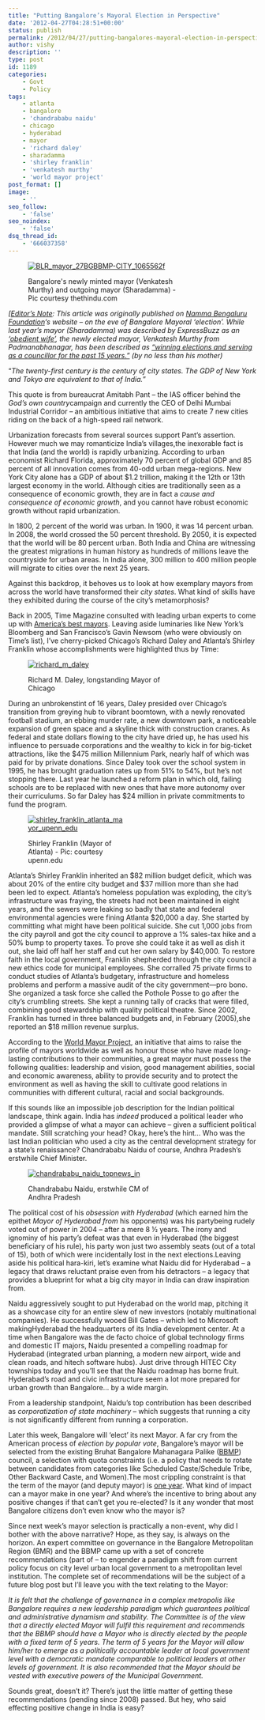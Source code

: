 ```yaml
---
title: "Putting Bangalore’s Mayoral Election in Perspective"
date: '2012-04-27T04:28:51+00:00'
status: publish
permalink: /2012/04/27/putting-bangalores-mayoral-election-in-perspective
author: vishy
description: ''
type: post
id: 1189
categories:
    - Govt
    - Policy
tags:
    - atlanta
    - bangalore
    - 'chandrababu naidu'
    - chicago
    - hyderabad
    - mayor
    - 'richard daley'
    - sharadamma
    - 'shirley franklin'
    - 'venkatesh murthy'
    - 'world mayor project'
post_format: []
image:
    - ''
seo_follow:
    - 'false'
seo_noindex:
    - 'false'
dsq_thread_id:
    - '666037358'
---
```

<figure aria-describedby="caption-attachment-1191" class="wp-caption alignleft" id="attachment_1191" style="width: 300px">

[![](../../../../uploads/2012/04/BLR_mayor_27BGBBMP-CITY_1065562f.jpg "BLR_mayor_27BGBBMP-CITY_1065562f")](../../../../uploads/2012/04/BLR_mayor_27BGBBMP-CITY_1065562f.jpg)<figcaption class="wp-caption-text" id="caption-attachment-1191">Bangalore's newly minted mayor (Venkatesh Murthy) and outgoing mayor (Sharadamma) - Pic courtesy thethindu.com</figcaption></figure>

*\[<span style="text-decoration: underline;">Editor’s Note</span>: This article was originally published on [Namma Bengaluru Foundation](http://namma-bengaluru.org/nbf/index.html)‘s website – on the eve of Bangalore Mayoral ‘election’. While last year’s mayor (Sharadamma) was described by ExpressBuzz as an [‘obedient wife’](http://expressbuzz.com/cities/bangalore/Mayor-Sharadamma-is-an-%E2%80%98obedient%E2%80%99-wife/270242.html), the newly elected mayor, Venkatesh Murthy from Padmanabhanagar, has been described as [“winning elections and serving as a councillor for the past 15 years.”](http://expressbuzz.com/cities/bangalore/venkatesh-murthy-new-mayor-srinivas-deputy/386332.html) (by no less than his mother)*

“*The twenty-first century is the century of city states. The GDP of New York and Tokyo are equivalent to that of India.*”

This quote is from bureaucrat Amitabh Pant – the IAS officer behind the *God’s own country*campaign and currently the CEO of Delhi Mumbai Industrial Corridor – an ambitious initiative that aims to create 7 new cities riding on the back of a high-speed rail network.

Urbanization forecasts from several sources support Pant’s assertion. However much we may romanticize India’s villages,the inexorable fact is that India (and the world) is rapidly urbanizing. According to urban economist Richard Florida, approximately 70 percent of global GDP and 85 percent of all innovation comes from 40-odd urban mega-regions. New York City alone has a GDP of about $1.2 trillion, making it the 12th or 13th largest economy in the world. Although cities are traditionally seen as a consequence of economic growth, they are in fact a *cause and consequence of economic growth*, and you cannot have robust economic growth without rapid urbanization.

In 1800, 2 percent of the world was urban. In 1900, it was 14 percent urban. In 2008, the world crossed the 50 percent threshold. By 2050, it is expected that the world will be 80 percent urban. Both India and China are witnessing the greatest migrations in human history as hundreds of millions leave the countryside for urban areas. In India alone, 300 million to 400 million people will migrate to cities over the next 25 years.

Against this backdrop, it behoves us to look at how exemplary mayors from across the world have transformed their *city states*. What kind of skills have they exhibited during the course of the city’s metamorphosis?

Back in 2005, Time Magazine consulted with leading urban experts to come up with [America’s best mayors](http://www.time.com/time/magazine/article/0,9171,1050214,00.html#ixzz1sVrz4H5y). Leaving aside luminaries like New York’s Bloomberg and San Francisco’s Gavin Newsom (who were obviously on Time’s list), I’ve cherry-picked Chicago’s Richard Daley and Atlanta’s Shirley Franklin whose accomplishments were highlighted thus by Time:

<figure aria-describedby="caption-attachment-1192" class="wp-caption alignright" id="attachment_1192" style="width: 300px">

[![](../../../../uploads/2012/04/richard_m_daley-300x211.gif "richard_m_daley")](../../../../uploads/2012/04/richard_m_daley.gif)<figcaption class="wp-caption-text" id="caption-attachment-1192">Richard M. Daley, longstanding Mayor of Chicago</figcaption></figure>

During an unbrokenstint of 16 years, Daley presided over Chicago’s transition from greying hub to vibrant boomtown, with a newly renovated football stadium, an ebbing murder rate, a new downtown park, a noticeable expansion of green space and a skyline thick with construction cranes. As federal and state dollars flowing to the city have dried up, he has used his influence to persuade corporations and the wealthy to kick in for big-ticket attractions, like the $475 million Millennium Park, nearly half of which was paid for by private donations. Since Daley took over the school system in 1995, he has brought graduation rates up from 51% to 54%, but he’s not stopping there. Last year he launched a reform plan in which old, failing schools are to be replaced with new ones that have more autonomy over their curriculums. So far Daley has $24 million in private commitments to fund the program.

<figure aria-describedby="caption-attachment-1193" class="wp-caption alignleft" id="attachment_1193" style="width: 193px">

[![](../../../../uploads/2012/04/shirley_franklin_atlanta_mayor_upenn_edu.jpg "shirley_franklin_atlanta_mayor_upenn_edu")](../../../../uploads/2012/04/shirley_franklin_atlanta_mayor_upenn_edu.jpg)<figcaption class="wp-caption-text" id="caption-attachment-1193">Shirley Franklin (Mayor of Atlanta) - Pic: courtesy upenn.edu</figcaption></figure>

Atlanta’s Shirley Franklin inherited an $82 million budget deficit, which was about 20% of the entire city budget and $37 million more than she had been led to expect. Atlanta’s homeless population was exploding, the city’s infrastructure was fraying, the streets had not been maintained in eight years, and the sewers were leaking so badly that state and federal environmental agencies were fining Atlanta $20,000 a day. She started by committing what might have been political suicide. She cut 1,000 jobs from the city payroll and got the city council to approve a 1% sales-tax hike and a 50% bump to property taxes. To prove she could take it as well as dish it out, she laid off half her staff and cut her own salary by $40,000. To restore faith in the local government, Franklin shepherded through the city council a new ethics code for municipal employees. She corralled 75 private firms to conduct studies of Atlanta’s budgetary, infrastructure and homeless problems and perform a massive audit of the city government—pro bono. She organized a task force she called the Pothole Posse to go after the city’s crumbling streets. She kept a running tally of cracks that were filled, combining good stewardship with quality political theatre. Since 2002, Franklin has turned in three balanced budgets and, in February (2005),she reported an $18 million revenue surplus.

According to the [World Mayor Project](http://www.worldmayor.com/), an initiative that aims to raise the profile of mayors worldwide as well as honour those who have made long-lasting contributions to their communities, a great mayor must possess the following qualities: leadership and vision, good management abilities, social and economic awareness, ability to provide security and to protect the environment as well as having the skill to cultivate good relations in communities with different cultural, racial and social backgrounds.

If this sounds like an impossible job description for the Indian political landscape, think again. India has *indeed* produced a political leader who provided a glimpse of what a mayor can achieve – given a sufficient political mandate. Still scratching your head? Okay, here’s the hint… Who was the last Indian politician who used a city as the central development strategy for a state’s renaissance? Chandrababu Naidu of course, Andhra Pradesh’s erstwhile Chief Minister.

<figure aria-describedby="caption-attachment-1194" class="wp-caption alignright" id="attachment_1194" style="width: 259px">

[![](../../../../uploads/2012/04/chandrababu_naidu_topnews_in.jpg "chandrababu_naidu_topnews_in")](../../../../uploads/2012/04/chandrababu_naidu_topnews_in.jpg)<figcaption class="wp-caption-text" id="caption-attachment-1194">Chandrababu Naidu, erstwhile CM of Andhra Pradesh</figcaption></figure>

The political cost of his *obsession with Hyderabad* (which earned him the epithet *Mayor of Hyderabad from* his opponents) was his partybeing rudely voted out of power in 2004 – after a mere 8 ½ years. The irony and ignominy of his party’s defeat was that even in Hyderabad (the biggest beneficiary of his rule), his party won just two assembly seats (out of a total of 15), both of which were incidentally lost in the next elections.Leaving aside his political hara-kiri, let’s examine what Naidu did for Hyderabad – a legacy that draws reluctant praise even from his detractors – a legacy that provides a blueprint for what a big city mayor in India can draw inspiration from.

Naidu aggressively sought to put Hyderabad on the world map, pitching it as a showcase city for an entire slew of new investors (notably multinational companies). He successfully wooed Bill Gates – which led to Microsoft makingHyderabad the headquarters of its India development center. At a time when Bangalore was the de facto choice of global technology firms and domestic IT majors, Naidu presented a compelling roadmap for Hyderabad (integrated urban planning, a modern new airport, wide and clean roads, and hitech software hubs). Just drive through HITEC City townships today and you’ll see that the Naidu roadmap has borne fruit. Hyderabad’s road and civic infrastructure seem a lot more prepared for urban growth than Bangalore… by a wide margin.

From a leadership standpoint, Naidu’s top contribution has been described as *corporatization of state machinery* – which suggests that running a city is not significantly different from running a corporation.

Later this week, Bangalore will ‘elect’ its next Mayor. A far cry from the American process of *election by popular vote*, Bangalore’s mayor will be selected from the existing Bruhat Bangalore Mahanagara Palike ([BBMP](http://www.bbmp.gov.in/)) council, a selection with quota constraints (i.e. a policy that needs to rotate between candidates from categories like Scheduled Caste/Schedule Tribe, Other Backward Caste, and Women).The most crippling constraint is that the term of the mayor (and deputy mayor) is <span style="text-decoration: underline;">one year</span>. What kind of impact can a mayor make in one year? And where’s the incentive to bring about any positive changes if that can’t get you re-elected? Is it any wonder that most Bangalore citizens don’t even know who the mayor is?

Since next week’s mayor selection is practically a non-event, why did I bother with the above narrative? Hope, as they say, is always on the horizon. An expert committee on governance in the Bangalore Metropolitan Region (BMR) and the BBMP came up with a set of concrete recommendations (part of – to engender a paradigm shift from current policy focus on city level urban local government to a metropolitan level institution. The complete set of recommendations will be the subject of a future blog post but I’ll leave you with the text relating to the Mayor:

*It is felt that the challenge of governance in a complex metropolis like Bangalore requires a new leadership paradigm which guarantees political and administrative dynamism and stability. The Committee is of the view that a directly elected Mayor will fulfil this requirement and recommends that the BBMP should have a Mayor who is directly elected by the people with a fixed term of 5 years. The term of 5 years for the Mayor will allow him/her to emerge as a politically accountable leader at local government level with a democratic mandate comparable to political leaders at other levels of government. It is also recommended that the Mayor should be vested with executive powers of the Municipal Government.*

Sounds great, doesn’t it? There’s just the little matter of getting these recommendations (pending since 2008) passed. But hey, who said effecting positive change in India is easy?